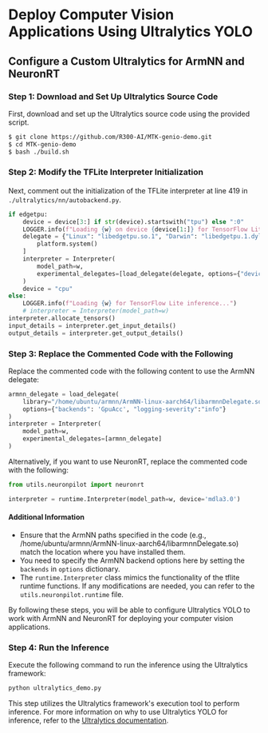 # Deploy Computer Vision Applications Using Ultralytics YOLO

## Configure a Custom Ultralytics for ArmNN and NeuronRT

### Step 1: Download and Set Up Ultralytics Source Code
First, download and set up the Ultralytics source code using the provided script.
```bash
$ git clone https://github.com/R300-AI/MTK-genio-demo.git
$ cd MTK-genio-demo
$ bash ./build.sh
```

### Step 2: Modify the TFLite Interpreter Initialization
  Next, comment out the initialization of the TFLite interpreter at line 419 in　`./ultralytics/nn/autobackend.py`.

  ```python
  if edgetpu:
      device = device[3:] if str(device).startswith("tpu") else ":0"
      LOGGER.info(f"Loading {w} on device {device[1:]} for TensorFlow Lite Edge TPU inference...")
      delegate = {"Linux": "libedgetpu.so.1", "Darwin": "libedgetpu.1.dylib", "Windows": "edgetpu.dll"}[
          platform.system()
      ]
      interpreter = Interpreter(
          model_path=w,
          experimental_delegates=[load_delegate(delegate, options={"device": device})],
      )
      device = "cpu"
  else:
      LOGGER.info(f"Loading {w} for TensorFlow Lite inference...")
      # interpreter = Interpreter(model_path=w)
  interpreter.allocate_tensors()  
  input_details = interpreter.get_input_details()
  output_details = interpreter.get_output_details() 
  ```

### Step 3: Replace the Commented Code with the Following

  Replace the commented code with the following content to use the ArmNN delegate:

  ```python
  armnn_delegate = load_delegate(
      library="/home/ubuntu/armnn/ArmNN-linux-aarch64/libarmnnDelegate.so",
      options={"backends": 'GpuAcc', "logging-severity":"info"}
  )
  interpreter = Interpreter(
      model_path=w, 
      experimental_delegates=[armnn_delegate]
  )    
  ```
  Alternatively, if you want to use NeuronRT, replace the commented code with the following:
  ```python
  from utils.neuronpilot import neuronrt

  interpreter = runtime.Interpreter(model_path=w, device='mdla3.0')
  ```
#### Additional Information
  * Ensure that the ArmNN paths specified in the code (e.g., /home/ubuntu/armnn/ArmNN-linux-aarch64/libarmnnDelegate.so) match the location where you have installed them.
  * You need to specify the ArmNN backend options here by setting the `backends` in `options` dictionary.
  * The `runtime.Interpreter` class mimics the functionality of the tflite runtime functions. If any modifications are needed, you can refer to the `utils.neuronpilot.runtime` file.

  By following these steps, you will be able to configure Ultralytics YOLO to work with ArmNN and NeuronRT for deploying your computer vision applications.

### Step 4: Run the Inference
  Execute the following command to run the inference using the Ultralytics framework:

  ```bash
  python ultralytics_demo.py
  ```
  This step utilizes the Ultralytics framework's execution tool to perform inference. For more information on why to use Ultralytics YOLO for inference, refer to the [Ultralytics documentation](https://docs.ultralytics.com/modes/predict/#why-use-ultralytics-yolo-for-inference).
